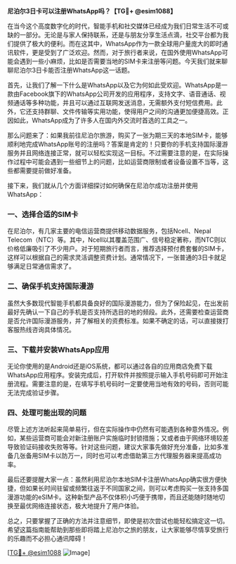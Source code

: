 **尼泊尔3日卡可以注册WhatsApp吗？【TG💪+ @esim1088】**

在当今这个高度数字化的时代，智能手机和社交媒体已经成为我们日常生活不可或缺的一部分。无论是与家人保持联系，还是与朋友分享生活点滴，社交平台都为我们提供了极大的便利。而在这其中，WhatsApp作为一款全球用户量庞大的即时通讯软件，更是受到了广泛欢迎。然而，对于旅行者来说，在国外使用WhatsApp可能会遇到一些小麻烦，比如是否需要当地的SIM卡来注册等问题。今天我们就来聊聊尼泊尔3日卡能否注册WhatsApp这一话题。

首先，让我们了解一下什么是WhatsApp以及它为何如此受欢迎。WhatsApp是一款由Facebook旗下的WhatsApp公司开发的应用程序，支持文字、语音通话、视频通话等多种功能，并且可以通过互联网发送消息，无需额外支付短信费用。此外，它还支持群聊、文件传输等实用功能，使得用户之间的沟通更加便捷高效。正因如此，WhatsApp成为了许多人在国内外交流时首选的工具之一。

那么问题来了：如果我前往尼泊尔旅游，购买了一张为期三天的本地SIM卡，能够顺利地完成WhatsApp账号的注册吗？答案是肯定的！只要你的手机支持国际漫游服务并且网络连接正常，就可以轻松实现这一目标。不过需要注意的是，在实际操作过程中可能会遇到一些细节上的问题，比如运营商限制或者设备设置不当等，这些都需要提前做好准备。

接下来，我们就从几个方面详细探讨如何确保在尼泊尔成功注册并使用WhatsApp：

### **一、选择合适的SIM卡**
在尼泊尔，有几家主要的电信运营商提供移动数据服务，包括Ncell、Nepal Telecom（NTC）等。其中，Ncell以其覆盖范围广、信号稳定著称，而NTC则以价格低廉吸引了不少用户。对于短期旅行者而言，推荐选择预付费套餐的SIM卡，这样可以根据自己的需求灵活调整资费计划。通常情况下，一张普通的3日卡就足够满足日常通信需求了。

### **二、确保手机支持国际漫游**
虽然大多数现代智能手机都具备良好的国际漫游能力，但为了保险起见，在出发前最好先确认一下自己的手机是否支持所选目的地的频段。此外，还需要检查运营商是否允许国际漫游服务，并了解相关的资费标准。如果不确定的话，可以直接拨打客服热线咨询具体情况。

### **三、下载并安装WhatsApp应用**
无论你使用的是Android还是iOS系统，都可以通过各自的应用商店免费下载WhatsApp应用程序。安装完成后，打开软件并按照提示输入手机号码即可开始注册流程。需要注意的是，在填写手机号码时一定要使用当地有效的号码，否则可能无法完成验证步骤。

### **四、处理可能出现的问题**
尽管上述方法听起来简单易行，但在实际操作中仍然有可能遇到各种意外情况。例如，某些运营商可能会对新注册账户实施临时封锁措施；又或者由于网络环境较差导致验证码接收失败等等。针对这些问题，建议大家事先做好充分准备，比如多准备几张备用SIM卡以防万一，同时也可以考虑借助第三方代理服务器来提高成功率。

最后还要提醒大家一点：虽然利用尼泊尔本地SIM卡注册WhatsApp确实很方便快捷，但如果长时间驻留或频繁往返于不同国家之间，则可以考虑购买一张支持多国漫游功能的eSIM卡。这种新型产品不仅体积小巧便于携带，而且还能随时随地切换至最优网络连接状态，极大地提升了用户体验。

总之，只要掌握了正确的方法并注意细节，即使是初次尝试也能轻松搞定这一切。希望这篇指南能帮助到那些即将踏上尼泊尔之旅的朋友，让大家能够尽情享受旅行的乐趣而不必担心通讯障碍！

[[TG💪+ @esim1088](https://t.me/s/esim1088) ![Image](https://i.postimg.cc/4NQfJmqS/Snipaste-2025-05-13-00-14-12.png)]